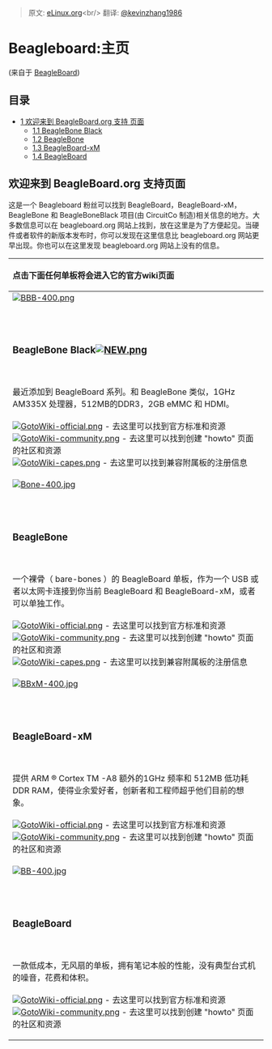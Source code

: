 > 原文: [eLinux.org](http://eLinux.org/BeagleBoard "http://eLinux.org/BeagleBoard")<br/>
> 翻译: [@kevinzhang1986](https://github.com/kevinzhang1986)


# Beagleboard:主页


(来自于
[BeagleBoard](http://eLinux.org/index.php?title=BeagleBoard&redirect=no "BeagleBoard"))


## 目录

-   [1 欢迎来到  BeagleBoard.org 支持
    页面](#welcome-to-the-beagleboard-org-support-page)
    -   [1.1 BeagleBone Black](#beaglebone-black)
    -   [1.2 BeagleBone](#beaglebone)
    -   [1.3 BeagleBoard-xM](#beagleboard-xm)
    -   [1.4 BeagleBoard](#beagleboard)

## 欢迎来到 BeagleBoard.org 支持页面

这是一个 Beagleboard 粉丝可以找到 BeagleBoard，BeagleBoard-xM， BeagleBone 和 BeagleBoneBlack 项目(由 CircuitCo 制造)相关信息的地方。大多数信息可以在 beagleboard.org 网站上找到，放在这里是为了方便起见。当硬件或者软件的新版本发布时，你可以发现在这里信息比 beagleboard.org 网站更早出现。你也可以在这里发现 beagleboard.org 网站上没有的信息。



<table>
<col width="100%" />
<thead>
<tr class="header">
<th align="left"><p>点击下面任何单板将会进入它的官方wiki页面</p></th>
</tr>
</thead>
<tbody>
<tr class="odd">
<td align="left"><a href="http://elinux.org/Beagleboard:BeagleBoneBlack" title="Beagleboard:BeagleBoneBlack"><img src="http://elinux.org/images/1/18/BBB-400.png" alt="BBB-400.png" /></a>
<p><br /> <br /></p>
<h3>BeagleBone Black<a href="http://elinux.org/Beagleboard:BeagleBoneBlack" title="Beagleboard:BeagleBoneBlack"><img src="http://elinux.org/images/0/03/NEW.png" alt="NEW.png" /></a></h3>
<p><br /> <br />最近添加到 BeagleBoard 系列。和 BeagleBone 类似，1GHz AM335X 处理器，512MB的DDR3，2GB eMMC 和 HDMI。 <br /> <br /> <a href="http://elinux.org/Beagleboard:BeagleBoneBlack" title="Beagleboard:BeagleBoneBlack"><img src="http://elinux.org/images/a/a9/GotoWiki-official.png" alt="GotoWiki-official.png" /></a> - 去这里可以找到官方标准和资源 <br /> <a href="http://elinux.org/BeagleBone_Community" title="BeagleBone Community"><img src="http://elinux.org/images/3/38/GotoWiki-community.png" alt="GotoWiki-community.png" /></a> - 去这里可以找到创建  &quot;howto&quot; 页面的社区和资源 <br /> <a href="http://elinux.org/Beagleboard:BeagleBone_Capes" title="Beagleboard:BeagleBone Capes"><img src="http://elinux.org/images/4/4c/GotoWiki-capes.png" alt="GotoWiki-capes.png" /></a> - 去这里可以找到兼容附属板的注册信息 <br /></p></td>
</tr>
<tr class="even">
<td align="left"><a href="http://elinux.org/Beagleboard:BeagleBone" title="Beagleboard:BeagleBone"><img src="http://elinux.org/images/c/c2/Bone-400.jpg" alt="Bone-400.jpg" /></a>
<p><br /> <br /></p>
<h3>BeagleBone</h3>
<p><br /> <br />一个裸骨（ bare-bones ）的 BeagleBoard 单板，作为一个 USB 或者以太网卡连接到你当前 BeagleBoard 和 BeagleBoard-xM，或者可以单独工作。 <br /> <br /> <a href="http://elinux.org/Beagleboard:BeagleBone" title="Beagleboard:BeagleBone"><img src="http://elinux.org/images/a/a9/GotoWiki-official.png" alt="GotoWiki-official.png" /></a> - 去这里可以找到官方标准和资源 <br /> <a href="http://elinux.org/BeagleBone_Community" title="BeagleBone Community"><img src="http://elinux.org/images/3/38/GotoWiki-community.png" alt="GotoWiki-community.png" /></a> - 去这里可以找到创建 &quot;howto&quot; 页面的社区和资源 <br /> <a href="http://elinux.org/Beagleboard:BeagleBone_Capes" title="Beagleboard:BeagleBone Capes"><img src="http://elinux.org/images/4/4c/GotoWiki-capes.png" alt="GotoWiki-capes.png" /></a> - 去这里可以找到兼容附属板的注册信息 <br /></p></td>
</tr>
<tr class="odd">
<td align="left"><a href="http://elinux.org/Beagleboard:BeagleBoard-xM" title="Beagleboard:BeagleBoard-xM"><img src="http://elinux.org/images/d/d8/BBxM-400.jpg" alt="BBxM-400.jpg" /></a>
<p><br /> <br /></p>
<h3>BeagleBoard-xM</h3>
<p><br /> <br />提供 ARM ® Cortex TM -A8 额外的1GHz 频率和 512MB 低功耗 DDR RAM，使得业余爱好者，创新者和工程师超乎他们目前的想象。 <br /> <br /> <a href="http://elinux.org/Beagleboard:BeagleBoard-xM" title="Beagleboard:BeagleBoard-xM"><img src="http://elinux.org/images/a/a9/GotoWiki-official.png" alt="GotoWiki-official.png" /></a> - 去这里可以找到官方标准和资源 <br /> <a href="http://elinux.org/BeagleBoard_Community" title="BeagleBoard Community"><img src="http://elinux.org/images/3/38/GotoWiki-community.png" alt="GotoWiki-community.png" /></a> - 去这里可以找到创建 &quot;howto&quot; 页面的社区和资源 <br /></p></td>
</tr>
<tr class="even">
<td align="left"><a href="http://elinux.org/Beagleboard:BeagleBoard" title="Beagleboard:BeagleBoard"><img src="http://elinux.org/images/0/0e/BB-400.jpg" alt="BB-400.jpg" /></a>
<p><br /> <br /></p>
<h3>BeagleBoard</h3>
<p><br /> <br />一款低成本，无风扇的单板，拥有笔记本般的性能，没有典型台式机的噪音，花费和体积。 <br /> <br /> <a href="http://elinux.org/Beagleboard:BeagleBoard" title="Beagleboard:BeagleBoard"><img src="http://elinux.org/images/a/a9/GotoWiki-official.png" alt="GotoWiki-official.png" /></a> - 去这里可以找到官方标准和资源 <br /> <a href="http://elinux.org/BeagleBoard_Community" title="BeagleBoard Community"><img src="http://elinux.org/images/3/38/GotoWiki-community.png" alt="GotoWiki-community.png" /></a> - 去这里可以找到创建 &quot;howto&quot; 页面的社区和资源 <br /></p></td>
</tr>
</tbody>
</table>


